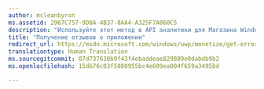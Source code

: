 ```yaml
---
author: mcleanbyron
ms.assetid: 2967C757-9D8A-4B37-8AA4-A325F7A060C5
description: "Используйте этот метод в API аналитики для Магазина Windows для получения отзывов о приложении в заданном диапазоне дат или с учетом других дополнительных фильтров."
title: "Получение отзывов о приложении"
redirect_url: https://msdn.microsoft.com/windows/uwp/monetize/get-error-reporting-data
translationtype: Human Translation
ms.sourcegitcommit: 87d737638b9f43f4ebaddeae829889e0dabdb9b2
ms.openlocfilehash: 15db76c03f5880955bc4e609ea004f659a3495bd

---
```




<!--HONumber=Aug16_HO3-->


